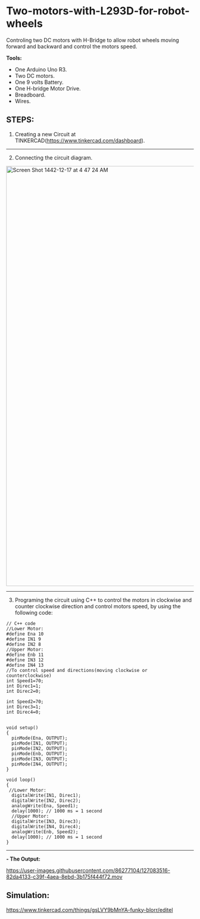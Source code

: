 # Two-motors-with-L293D-for-robot-wheels
Controling two DC motors with H-Bridge to allow robot wheels moving forward and backward and control the motors speed.

**Tools:**
- One Arduino Uno R3.
- Two DC motors.
- One 9 volts Battery.
- One H-bridge Motor Drive.
- Breadboard.
- Wires.

## **STEPS:**

1. Creating a new Circuit at TINKERCAD(https://www.tinkercad.com/dashboard).

---

2. Connecting the circuit diagram.

 <img width="1129" alt="Screen Shot 1442-12-17 at 4 47 24 AM" src="https://user-images.githubusercontent.com/86277104/127082007-133d0ddc-0227-4619-a944-215b384a323d.png">

---

3. Programing the circuit using C++ to control the motors in clockwise and counter clockwise direction and control motors speed, by using the following code:

```
// C++ code
//Lower Motor:
#define Ena 10
#define IN1 9
#define IN2 8
//Upper Motor:
#define Enb 11
#define IN3 12
#define IN4 13
//To control speed and directions(moving clockwise or counterclockwise)
int Speed1=70;
int Direc1=1;
int Direc2=0;

int Speed2=70;
int Direc3=1;
int Direc4=0;


void setup()
{
  pinMode(Ena, OUTPUT);
  pinMode(IN1, OUTPUT);
  pinMode(IN2, OUTPUT);
  pinMode(Enb, OUTPUT);
  pinMode(IN3, OUTPUT);
  pinMode(IN4, OUTPUT);
}

void loop()
{
 //Lower Motor:
  digitalWrite(IN1, Direc1);
  digitalWrite(IN2, Direc2);
  analogWrite(Ena, Speed1);
  delay(1000); // 1000 ms = 1 second
  //Upper Motor:
  digitalWrite(IN3, Direc3);
  digitalWrite(IN4, Direc4);
  analogWrite(Enb, Speed2);
  delay(1000); // 1000 ms = 1 second
}
```

---

**- The Output:** 

https://user-images.githubusercontent.com/86277104/127083516-82da4133-c39f-4aea-8ebd-3b175f444f72.mov



## Simulation:
https://www.tinkercad.com/things/gsLVY9bMnYA-funky-blorr/editel
